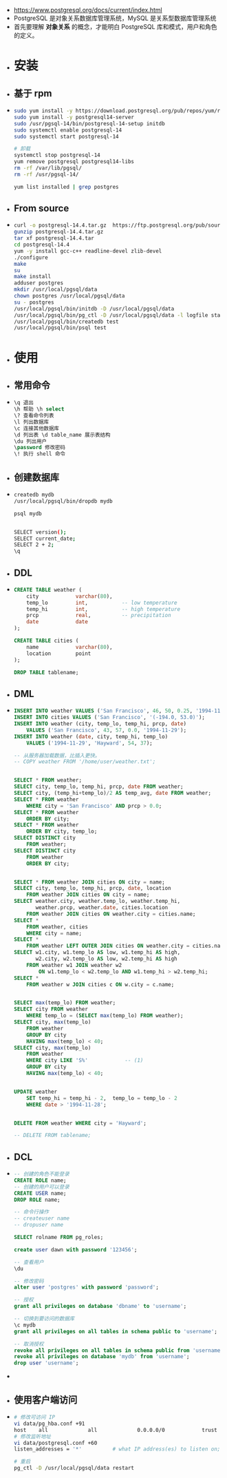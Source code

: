 - https://www.postgresql.org/docs/current/index.html
- PostgreSQL 是对象关系数据库管理系统，MySQL 是关系型数据库管理系统
- 首先要理解 **对象关系** 的概念，才能明白 PostgreSQL 库和模式，用户和角色的定义。
- # 安装
- ## 基于 rpm
- ```bash
  sudo yum install -y https://download.postgresql.org/pub/repos/yum/reporpms/EL-7-x86_64/pgdg-redhat-repo-latest.noarch.rpm
  sudo yum install -y postgresql14-server
  sudo /usr/pgsql-14/bin/postgresql-14-setup initdb
  sudo systemctl enable postgresql-14
  sudo systemctl start postgresql-14
  
  # 卸载
  systemctl stop postgresql-14
  yum remove postgresql postgresql14-libs
  rm -rf /var/lib/pgsql/
  rm -rf /usr/pgsql-14/
  
  yum list installed | grep postgres
  ```
- ## From source
- ```bash
  curl -o postgresql-14.4.tar.gz  https://ftp.postgresql.org/pub/source/v14.4/postgresql-14.4.tar.gz
  gunzip postgresql-14.4.tar.gz
  tar xf postgresql-14.4.tar
  cd postgresql-14.4
  yum -y install gcc-c++ readline-devel zlib-devel
  ./configure
  make
  su
  make install
  adduser postgres
  mkdir /usr/local/pgsql/data
  chown postgres /usr/local/pgsql/data
  su - postgres
  /usr/local/pgsql/bin/initdb -D /usr/local/pgsql/data
  /usr/local/pgsql/bin/pg_ctl -D /usr/local/pgsql/data -l logfile start
  /usr/local/pgsql/bin/createdb test
  /usr/local/pgsql/bin/psql test
  ```
- # 使用
- ## 常用命令
- ```sql
  \q 退出
  \h 帮助 \h select
  \? 查看命令列表
  \l 列出数据库
  \c 连接其他数据库
  \d 列出表 \d table_name 展示表结构
  \du 列出用户
  \password 修改密码
  \! 执行 shell 命令
  ```
- ## 创建数据库
- ```bash
  createdb mydb
  /usr/local/pgsql/bin/dropdb mydb
  
  psql mydb
  
  
  SELECT version();
  SELECT current_date;
  SELECT 2 + 2;
  \q
  ```
- ## DDL
- ```sql
  CREATE TABLE weather (
      city            varchar(80),
      temp_lo         int,           -- low temperature
      temp_hi         int,           -- high temperature
      prcp            real,          -- precipitation
      date            date
  );
  
  CREATE TABLE cities (
      name            varchar(80),
      location        point
  );
  
  DROP TABLE tablename;
  ```
- ## DML
- ```sql
  INSERT INTO weather VALUES ('San Francisco', 46, 50, 0.25, '1994-11-27');
  INSERT INTO cities VALUES ('San Francisco', '(-194.0, 53.0)');
  INSERT INTO weather (city, temp_lo, temp_hi, prcp, date)
      VALUES ('San Francisco', 43, 57, 0.0, '1994-11-29');
  INSERT INTO weather (date, city, temp_hi, temp_lo)
      VALUES ('1994-11-29', 'Hayward', 54, 37);
  
  -- 从服务器加载数据，比插入更快。
  -- COPY weather FROM '/home/user/weather.txt';
  
  
  SELECT * FROM weather;
  SELECT city, temp_lo, temp_hi, prcp, date FROM weather;
  SELECT city, (temp_hi+temp_lo)/2 AS temp_avg, date FROM weather;
  SELECT * FROM weather
      WHERE city = 'San Francisco' AND prcp > 0.0;
  SELECT * FROM weather
      ORDER BY city;
  SELECT * FROM weather
      ORDER BY city, temp_lo;
  SELECT DISTINCT city
      FROM weather;
  SELECT DISTINCT city
      FROM weather
      ORDER BY city;
  
  
  SELECT * FROM weather JOIN cities ON city = name;
  SELECT city, temp_lo, temp_hi, prcp, date, location
      FROM weather JOIN cities ON city = name;
  SELECT weather.city, weather.temp_lo, weather.temp_hi,
         weather.prcp, weather.date, cities.location
      FROM weather JOIN cities ON weather.city = cities.name;
  SELECT *
      FROM weather, cities
      WHERE city = name;
  SELECT *
      FROM weather LEFT OUTER JOIN cities ON weather.city = cities.name;
  SELECT w1.city, w1.temp_lo AS low, w1.temp_hi AS high,
         w2.city, w2.temp_lo AS low, w2.temp_hi AS high
      FROM weather w1 JOIN weather w2
          ON w1.temp_lo < w2.temp_lo AND w1.temp_hi > w2.temp_hi;
  SELECT *
      FROM weather w JOIN cities c ON w.city = c.name;
  
  
  SELECT max(temp_lo) FROM weather;
  SELECT city FROM weather
      WHERE temp_lo = (SELECT max(temp_lo) FROM weather);
  SELECT city, max(temp_lo)
      FROM weather
      GROUP BY city
      HAVING max(temp_lo) < 40;
  SELECT city, max(temp_lo)
      FROM weather
      WHERE city LIKE 'S%'            -- (1)
      GROUP BY city
      HAVING max(temp_lo) < 40;
  
  
  UPDATE weather
      SET temp_hi = temp_hi - 2,  temp_lo = temp_lo - 2
      WHERE date > '1994-11-28';
  
  
  DELETE FROM weather WHERE city = 'Hayward';
  
  -- DELETE FROM tablename;
  ```
- ## DCL
- ```sql
  -- 创建的角色不能登录
  CREATE ROLE name;
  -- 创建的用户可以登录
  CREATE USER name;
  DROP ROLE name;
  
  -- 命令行操作
  -- createuser name
  -- dropuser name
  
  SELECT rolname FROM pg_roles;
  
  create user dawn with password '123456';
  
  -- 查看用户
  \du
  
  -- 修改密码
  alter user 'postgres' with password 'password';
  
  -- 授权
  grant all privileges on database 'dbname' to 'username';
  
  -- 切换到要访问的数据库
  \c mydb
  grant all privileges on all tables in schema public to 'username';
  
  -- 取消授权
  revoke all privileges on all tables in schema public from 'username';
  revoke all privileges on database 'mydb' from 'username';
  drop user 'username';
  ```
-
- ## 使用客户端访问
- ```bash
  # 修改可访问 IP
  vi data/pg_hba.conf +91
  host    all             all             0.0.0.0/0            trust
  # 修改监听地址
  vi data/postgresql.conf +60
  listen_addresses = '*'          # what IP address(es) to listen on;
  
  # 重启
  pg_ctl -D /usr/local/pgsql/data restart
  ```